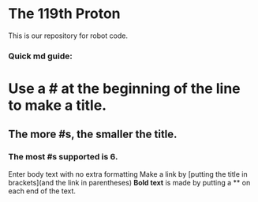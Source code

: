 # The 119th Proton
This is our repository for robot code.

### Quick md guide:
# Use a # at the beginning of the line to make a title.
## The more #s, the smaller the title.
### The most #s supported is 6.
Enter body text with no extra formatting
Make a link by \[putting the title in brackets\]\(and the link in parentheses\)
**Bold text** is made by putting a ** on each end of the text.

